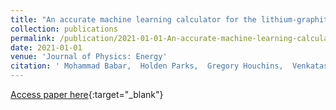 ```yaml
---
title: "An accurate machine learning calculator for the lithium-graphite system"
collection: publications
permalink: /publication/2021-01-01-An-accurate-machine-learning-calculator-for-the-lithium-graphite-system
date: 2021-01-01
venue: 'Journal of Physics: Energy'
citation: ' Mohammad Babar,  Holden Parks,  Gregory Houchins,  Venkatasubramanian Viswanathan, &quot;An accurate machine learning calculator for the lithium-graphite system.&quot; Journal of Physics: Energy, 2021.'
---
```

[Access paper here](https://iopscience.iop.org/article/10.1088/2515-7655/abc96f){:target="_blank"}
